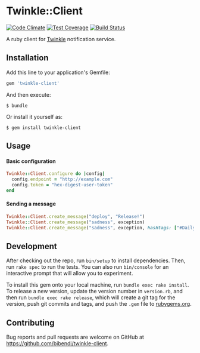 # Twinkle::Client

[![Code Climate](https://codeclimate.com/github/bibendi/twinkle-client/badges/gpa.svg)](https://codeclimate.com/github/bibendi/twinkle-client)
[![Test Coverage](https://codeclimate.com/github/bibendi/twinkle-client/badges/coverage.svg)](https://codeclimate.com/github/bibendi/twinkle-client/coverage)
[![Build Status](https://travis-ci.org/bibendi/twinkle-client.svg?branch=master)](https://travis-ci.org/bibendi/twinkle-client)

A ruby client for [Twinkle](https://github.com/bibendi/twinkle) notification service.

## Installation

Add this line to your application's Gemfile:

```ruby
gem 'twinkle-client'
```

And then execute:

    $ bundle

Or install it yourself as:

    $ gem install twinkle-client

## Usage

#### Basic configuration
```ruby
Twinkle::Client.configure do |config|
  config.endpoint = "http://example.com"
  config.token = "hex-digest-user-token"
end
```

#### Sending a message

```ruby
Twinkle::Client.create_message("deploy", "Release!")
Twinkle::Client.create_message("sadness", exception)
Twinkle::Client.create_message("sadness", exception, hashtags: ["#DailyImport"])
```

## Development

After checking out the repo, run `bin/setup` to install dependencies. Then, run `rake spec` to run the tests. You can also run `bin/console` for an interactive prompt that will allow you to experiment.

To install this gem onto your local machine, run `bundle exec rake install`. To release a new version, update the version number in `version.rb`, and then run `bundle exec rake release`, which will create a git tag for the version, push git commits and tags, and push the `.gem` file to [rubygems.org](https://rubygems.org).

## Contributing

Bug reports and pull requests are welcome on GitHub at https://github.com/bibendi/twinkle-client.

